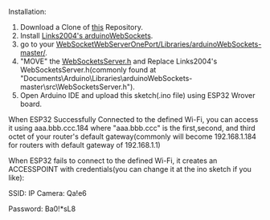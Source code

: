 Installation:

1) Download a Clone of [this](https://github.com/Aldrin-John-Olaer-Manalansan/MicroControllers/tree/master/ESP32%20CAM/WebSocketWebServerOnePort "this") Repository.
2) Install [Links2004's arduinoWebSockets](https://github.com/Links2004/arduinoWebSockets "Links2004's arduinoWebSockets").
3) go to your [WebSocketWebServerOnePort/Libraries/arduinoWebSockets-master/](https://github.com/Aldrin-John-Olaer-Manalansan/MicroControllers/tree/master/ESP32%20CAM/WebSocketWebServerOnePort/Libraries/arduinoWebSockets-master "WebSocketWebServerOnePort/Libraries/arduinoWebSockets-master/").
4) "MOVE" the [WebSocketsServer.h](https://github.com/Aldrin-John-Olaer-Manalansan/MicroControllers/blob/master/ESP32%20CAM/WebSocketWebServerOnePort/Libraries/arduinoWebSockets-master/WebSocketsServer.h "WebSocketsServer.h") and Replace Links2004's WebSocketsServer.h(commonly found at "Documents\Arduino\Libraries\arduinoWebSockets-master\src\WebSocketsServer.h").
5) Open Arduino IDE and upload this sketch(.ino file) using ESP32 Wrover board.

  When ESP32 Successfully Connected to the defined Wi-Fi, you can access it using aaa.bbb.ccc.184 where "aaa.bbb.ccc" is the first,second, and third octet of your router's default gateway(commonly will become 192.168.1.184 for routers with default gateway of 192.168.1.1)
  
  When ESP32 fails to connect to the defined Wi-Fi, it creates an ACCESSPOINT with credentials(you can change it at the ino sketch if you like):
  
SSID: IP Camera: Qa!e6

Password: Ba0!*sL8
